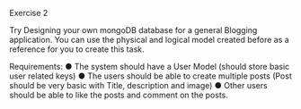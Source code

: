 Exercise 2

Try Designing your own mongoDB database for a general Blogging application. You can
use the physical and logical model created before as a reference for you to create this
task.

Requirements:
● The system should have a User Model (should store basic user related keys)
● The users should be able to create multiple posts (Post should be very basic with
Title, description and image)
● Other users should be able to like the posts and comment on the posts.